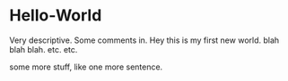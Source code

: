 # Hello-World
Very descriptive.
Some comments in. Hey this is my first new world. blah blah blah. etc. etc.


some more stuff, like one more sentence.
